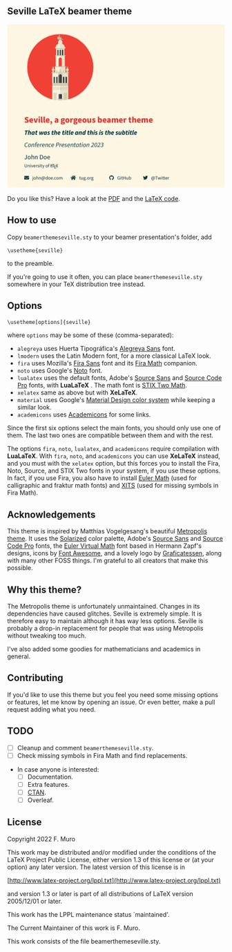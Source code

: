 ## Seville LaTeX beamer theme 

![Showcase](demo/demo.gif)

Do you like this? Have a look at the [PDF](demo/demo.pdf) and the [LaTeX code](demo/demo.tex).

## How to use

Copy `beamerthemeseville.sty` to your beamer presentation's folder, add

```
\usetheme{seville}
```

to the preamble.

If you're going to use it often, you can place `beamerthemeseville.sty` somewhere in your TeX distribution tree instead. 

## Options

```
\usetheme[options]{seville}
``` 
where `options` may be some of these (comma-separated):


- `alegreya` uses Huerta Tipográfica's [Alegreya Sans](https://www.huertatipografica.com/es/fonts/alegreya-sans-ht) font.
- `lmodern` uses the Latin Modern font, for a more classical LaTeX look.
- `fira` uses Mozilla's [Fira Sans](https://mozilla.github.io/Fira/) font and its [Fira Math](https://github.com/firamath/firamath) companion.
- `noto` uses Google's [Noto](https://fonts.google.com/noto) font.
- `lualatex` uses the default fonts, Adobe's [Source Sans](https://fonts.adobe.com/fonts/source-sans) and [Source Code Pro](https://fonts.adobe.com/fonts/source-code-pro) fonts, with **LuaLaTeX** . The math font is [STIX Two Math](https://www.stixfonts.org).
- `xelatex` same as above but with **XeLaTeX**.
- `material` uses Google's [Material Design color system](https://m2.material.io/design/color/the-color-system.html) while keeping a similar look.
- `academicons` uses [Academicons](https://jpswalsh.github.io/academicons/) for some links.

Since the first six options select the main fonts, you should only use one of them. The last two ones are compatible between them and with the rest.

The options `fira`, `noto`, `lualatex`, and `academicons` require compilation with **LuaLaTeX**. With `fira`, `noto`, and `academicons` you can use **XeLaTeX** instead, and you must with the `xelatex` option, but this forces you to install the Fira, Noto, Source, and STIX Two fonts in your system, if you use these options. In fact, if you use Fira, you also have to install [Euler Math](https://www.ctan.org/tex-archive/fonts/euler-math) (used for calligraphic and fraktur math fonts) and [XITS](https://github.com/aliftype/xits) (used for missing symbols in Fira Math).

## Acknowledgements

This theme is inspired by Matthias Vogelgesang's beautiful [Metropolis theme](https://github.com/matze/mtheme/). It uses the [Solarized](https://ethanschoonover.com/solarized/) color palette, Adobe's [Source Sans](https://fonts.adobe.com/fonts/source-sans) and [Source Code Pro](https://fonts.adobe.com/fonts/source-code-pro) fonts, the [Euler Virtual Math](https://www.ctan.org/pkg/eulervm) font based in Hermann Zapf's designs, icons by [Font Awesome](https://fontawesome.com), and a lovely logo by [Graficatessen](https://graficatessen.es/), along with many other FOSS things. I'm grateful to all creators that make this possible.

## Why this theme?

The Metropolis theme is unfortunately unmaintained. Changes in its dependencies have caused glitches. Seville is extremely simple. It is therefore easy to maintain although it has way less options. Seville is probably a drop-in replacement for people that was using Metropolis without tweaking too much.

I've also added some goodies for mathematicians and academics in general. 

## Contributing

If you'd like to use this theme but you feel you need some missing options or features, let me know by opening an issue. Or even better, make a pull request adding what you need.

## TODO

- [ ] Cleanup and comment `beamerthemeseville.sty`.
- [ ] Check missing symbols in Fira Math and find replacements.
- In case anyone is interested:
  - [ ] Documentation.
  - [ ] Extra features.
  - [ ] [CTAN](https://www.ctan.org).
  - [ ] Overleaf.

## License

Copyright 2022 F. Muro

This work may be distributed and/or modified under the
conditions of the LaTeX Project Public License, either version 1.3
of this license or (at your option) any later version.
The latest version of this license is in

[http://www.latex-project.org/lppl.txt](http://www.latex-project.org/lppl.txt)

and version 1.3 or later is part of all distributions of LaTeX
version 2005/12/01 or later.

This work has the LPPL maintenance status `maintained'.
 
The Current Maintainer of this work is F. Muro.

This work consists of the file beamerthemeseville.sty.

